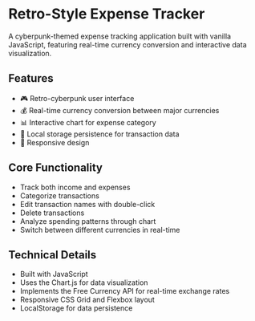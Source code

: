 # Retro-Style Expense Tracker

A cyberpunk-themed expense tracking application built with vanilla JavaScript, featuring real-time currency conversion and interactive data visualization.

## Features

- 🎮 Retro-cyberpunk user interface
- 💰 Real-time currency conversion between major currencies
- 📊 Interactive chart for expense category
- 💾 Local storage persistence for transaction data
- 📱 Responsive design

## Core Functionality

- Track both income and expenses
- Categorize transactions
- Edit transaction names with double-click
- Delete transactions
- Analyze spending patterns through chart
- Switch between different currencies in real-time

## Technical Details

- Built with JavaScript
- Uses the Chart.js for data visualization
- Implements the Free Currency API for real-time exchange rates
- Responsive CSS Grid and Flexbox layout
- LocalStorage for data persistence